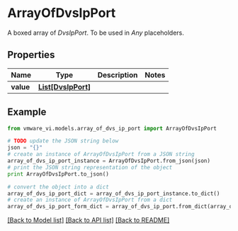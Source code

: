 # ArrayOfDvsIpPort

A boxed array of *DvsIpPort*. To be used in *Any* placeholders. 

## Properties
Name | Type | Description | Notes
------------ | ------------- | ------------- | -------------
**value** | [**List[DvsIpPort]**](DvsIpPort.md) |  | 

## Example

```python
from vmware_vi.models.array_of_dvs_ip_port import ArrayOfDvsIpPort

# TODO update the JSON string below
json = "{}"
# create an instance of ArrayOfDvsIpPort from a JSON string
array_of_dvs_ip_port_instance = ArrayOfDvsIpPort.from_json(json)
# print the JSON string representation of the object
print ArrayOfDvsIpPort.to_json()

# convert the object into a dict
array_of_dvs_ip_port_dict = array_of_dvs_ip_port_instance.to_dict()
# create an instance of ArrayOfDvsIpPort from a dict
array_of_dvs_ip_port_form_dict = array_of_dvs_ip_port.from_dict(array_of_dvs_ip_port_dict)
```
[[Back to Model list]](../README.md#documentation-for-models) [[Back to API list]](../README.md#documentation-for-api-endpoints) [[Back to README]](../README.md)


